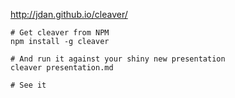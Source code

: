 
http://jdan.github.io/cleaver/

```
# Get cleaver from NPM
npm install -g cleaver

# And run it against your shiny new presentation
cleaver presentation.md

# See it

```
